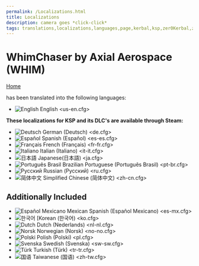```yaml
---
permalink: /Localizations.html
title: Localizations
description: camera goes *click-click*
tags: translations,localizations,languages,page,kerbal,ksp,zer0Kerbal,zedK
---
```


<!-- Localizations.md v1.1.7.0
WhimChaser by Axial Aerospace (WHIM)
created: 01 Feb 2022
updated: 03 Jun 2022 -->

<script src="https://kit.fontawesome.com/0ea5493613.js" crossorigin="anonymous"></script>
<div class="fa-3x">
  <i class="fa fa-language fa-beat-fade" style="--fa-beat-fade-opacity: 0.1; --fa-beat-fade-scale: 1.25; color: #BADA55"></i>
</div>

# WhimChaser by Axial Aerospace (WHIM)

[Home](./index.md)

has been translated into the following languages:

* ![English][EN] English <us-en.cfg>

__These localizations for KSP and its DLC's are available through Steam:__

* ![Deutsch][DE] German (Deutsch) <de.cfg>  
* ![Español][ES] Spanish (Español) <es-es.cfg>  
* ![Français][FR] French (Français) <fr-fr.cfg>  
* ![Italiano][IT] Italian (Italiano) <it-it.cfg>  
* ![日本語][JA] Japanese(日本語) <ja.cfg>  
* ![Português Brasil][BR] Brazilian Portuguese (Português Brasil) <pt-br.cfg>  
* ![Русский][RU] Russian (Русский) <ru.cfg>  
* ![简体中文][CN] Simplified Chinese (简体中文) <zh-cn.cfg>  

## Additionally Included

* ![Español Mexicano][MX] Mexican Spanish (Español Mexicano) <es-mx.cfg>  
* ![한국어][KO] [Korean (한국어) <ko.cfg>  
* ![Dutch][NL] Dutch (Nederlands) <nl-nl.cfg>  
* ![Norsk][NO] Norwegian (Norsk) <no-no.cfg>  
* ![Polski][PO] Polish (Polski) <pl.cfg>  
* ![Svenska][SW] Swedish (Svenska) <sw-sw.cfg>  
* ![Türk][TR] Turkish (Türk) <tr-tr.cfg>  
* ![国语][TW] Taiwanese (国语) <zh-tw.cfg>

<!-- Localization -->
[lreadme]: https://github.com/zer0Kerbal/zer0Kerbal/blob/master/Localization/readme.md "Localization Readme"
[qstart]: https://github.com/zer0Kerbal/zer0Kerbal/blob/master/Localization/quickstart.md "Quickstart"

[EN]: https://raw.githubusercontent.com/zer0Kerbal/zer0Kerbal/master/img/EN.png "English"
[BR]: https://raw.githubusercontent.com/zer0Kerbal/zer0Kerbal/master/img/BR.png "Português Brasil"
[CN]: https://raw.githubusercontent.com/zer0Kerbal/zer0Kerbal/master/img/CH.png "中文"
[DE]: https://raw.githubusercontent.com/zer0Kerbal/zer0Kerbal/master/img/DE.png "Deutsch"
[ES]: https://raw.githubusercontent.com/zer0Kerbal/zer0Kerbal/master/img/ES.png "Español"
[FR]: https://raw.githubusercontent.com/zer0Kerbal/zer0Kerbal/master/img/FR.png "Français"
[IT]: https://raw.githubusercontent.com/zer0Kerbal/zer0Kerbal/master/img/IT.png "Italiano"
[JA]: https://raw.githubusercontent.com/zer0Kerbal/zer0Kerbal/master/img/JA.png "日本語"
[KO]: https://raw.githubusercontent.com/zer0Kerbal/zer0Kerbal/master/img/KO.png "한국어"
[MX]: https://raw.githubusercontent.com/zer0Kerbal/zer0Kerbal/master/img/MX.png "Mexicano Español"
[NL]: https://raw.githubusercontent.com/zer0Kerbal/zer0Kerbal/master/img/NL.png "Dutch"
[NO]: https://raw.githubusercontent.com/zer0Kerbal/zer0Kerbal/master/img/NO.png "Norsk"
[PO]: https://raw.githubusercontent.com/zer0Kerbal/zer0Kerbal/master/img/PO.png "Polski"
[RU]: https://raw.githubusercontent.com/zer0Kerbal/zer0Kerbal/master/img/RU.png "Русский"
[SW]: https://raw.githubusercontent.com/zer0Kerbal/zer0Kerbal/master/img/SW.png "Svenska"
[TR]: https://raw.githubusercontent.com/zer0Kerbal/zer0Kerbal/master/img/TR.png "Türk"
[TW]: https://raw.githubusercontent.com/zer0Kerbal/zer0Kerbal/master/img/TW.png "国语"

<!-- this file CC BY-ND 4.0 by zer0Kerbal -->
